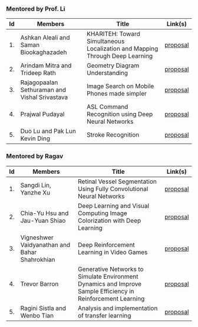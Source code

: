 ### Mentored by Prof. Li

| Id | Members | Title | Link(s) | 
|----|---------|-------|---------|
| 1. | Ashkan Aleali and Saman Biookaghazadeh | KHARITEH: Toward Simultaneous Localization and Mapping Through Deep Learning | [proposal](b1-proposal.pdf) |
| 2. | Arindam Mitra and Trideep Rath | Geometry Diagram Understanding | [proposal](b2-proposal.pdf) |
| 3. | Rajagopaalan Sethuraman and Vishal Srivastava | Image Search on Mobile Phones made simpler |  [proposal](b3-proposal.pdf) |
| 4. | Prajwal Pudayal | ASL Command Recognition using Deep Neural Networks | [proposal](b4-proposal.pdf) |
| 5. | Duo Lu and Pak Lun Kevin Ding | Stroke Recognition | [proposal](b5-proposal.pd) | 

### Mentored by Ragav

| Id | Members | Title | Link(s) | 
|----|---------|-------|---------|
| 1. | Sangdi Lin, Yanzhe Xu |  Retinal Vessel Segmentation Using Fully Convolutional Neural Networks  | [proposal](r1-proposal.pdf) |
| 2. | Chia-Yu Hsu and Jau-Yuan Shiao | Deep Learning and Visual Computing Image Colorization with Deep Learning | [proposal](r2-proposal.pdf) |
| 3. | Vigneshwer Vaidyanathan and Bahar Shahrokhian | Deep Reinforcement Learning in Video Games | [proposal](r3-proposal.pdf) | 
| 4. | Trevor Barron | Generative Networks to Simulate Environment Dynamics and Improve Sample Efficiency in Reinforcement Learning | [proposal](r4-proposal.pdf) |
| 5. | Ragini Sistla and Wenbo Tian | Analysis and implementation of transfer learning | [proposal](r5-proposal.pdf) |


